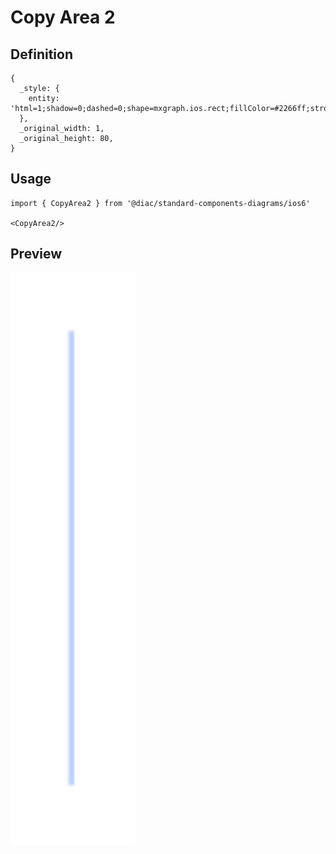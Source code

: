 # Copy Area 2

## Definition

```
{
  _style: { 
    entity: 'html=1;shadow=0;dashed=0;shape=mxgraph.ios.rect;fillColor=#2266ff;strokeColor=none;opacity=30;sketch=0;',
  },
  _original_width: 1,
  _original_height: 80,
}
```

## Usage

```
import { CopyArea2 } from '@diac/standard-components-diagrams/ios6'

<CopyArea2/>
```

## Preview

<img src="./copy-area-2.png" width="200"/>

